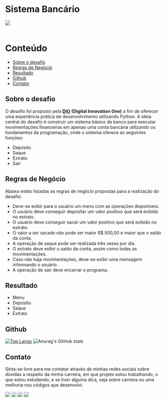 # Sistema Bancário
<div> 
  <img src="https://img.shields.io/badge/Python-3776AB?style=for-the-badge&logo=python&logoColor=white" target="_blank"><br><br>
</div>

# Conteúdo
- [Sobre o desafio](#sobre-o-desafio)
- [Regras de Negócio](#regras-de-negócio)
- [Resultado](#resultado)
- [Github](#github)
- [Contato](#contato)

## Sobre o desafio
O desafio foi proposto pela **[DIO](https://www.dio.me/)** **(Digital Innovation One)** a fim de oferecer uma experiência prática de desenvolvimento utilizando Python. A ideia central do desafio é construir um sistema básico de banco para executar movimentações financeiras em apenas uma conta bancária utilizando os fundamentos da programação, onde o sistema oferece as seguintes funções:

* Depósito
* Saque
* Extrato
* Sair

## Regras de Negócio
Abaixo estão listadas as regras de negócio propostas para a realização do desafio:

* Deve-se exibir para o usuário um menu com as operações disponíveis.
* O usuário deve conseguir depositar um valor positivo que será exibido no extrato.
* O usuário deve conseguir sacar um valor positivo que será exibido no extrato.
* O valor a ser sacado não pode ser maior R$ 500,00 e maior que o saldo da conta.
* A operação de saque pode ser realizada três vezes por dia.
* O extrato deve exibir o saldo da conta, assim como todas as movimentações.
* Caso não haja movimentações, deve-se exibir uma mensagem informando o usuário.
* A operação de sair deve encerrar o programa.

## Resultado
* Menu
* Depósito
* Saque
* Extrato

## Github
[![Top Langs](https://github-readme-stats-git-masterrstaa-rickstaa.vercel.app/api/top-langs/?username=sergiotavuencas)](https://github.com/anuraghazra/github-readme-stats)
![Anurag's GitHub stats](https://github-readme-stats.vercel.app/api?username=sergiotavuencas\&hide=issues\&show_icons=true)

## Contato
Sinta-se livre para me contatar através de minhas redes sociais sobre dúvidas a respeito da minha carreira, em que projeto estou trabalhando, o que estou estudando, e se tiver alguma dica, seja sobre carreira ou uma melhoria nos códigos que desenvolvi.

<div> 
  <a href="https://github.com/sergiotavuencas/" target="_blank"><img src="https://img.shields.io/badge/GitHub-100000?style=for-the-badge&logo=github&logoColor=white" target="_blank"></a>
  <a href = "mailto:sergiovicente_tavuenc@outlook.com"><img src="https://img.shields.io/badge/Microsoft_Outlook-0078D4?style=for-the-badge&logo=microsoft-outlook&logoColor=white" target="_blank"></a>
  <a href = "mailto:sergiovicentetavuencas@gmail.com"><img src="https://img.shields.io/badge/-Gmail-%23333?style=for-the-badge&logo=gmail&logoColor=white" target="_blank"></a>
  <a href="http://www.linkedin.com/in/sergiotavuencas" target="_blank"><img src="https://img.shields.io/badge/LinkedIn-0077B5?style=for-the-badge&logo=linkedin&logoColor=white" target="_blank"></a> 
</div>